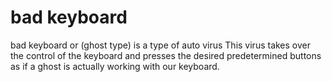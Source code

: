 # bad keyboard
bad keyboard or (ghost type) is a type of auto virus 
This virus takes over the control of the keyboard and presses the desired predetermined buttons as if a ghost is actually working with our keyboard.
